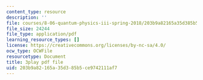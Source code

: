 ```yaml
---
content_type: resource
description: ''
file: courses/8-06-quantum-physics-iii-spring-2018/203b9a82165a35d385b5ce9742111af7_tmKD8T_Lm2I.pdf
file_size: 24244
file_type: application/pdf
learning_resource_types: []
license: https://creativecommons.org/licenses/by-nc-sa/4.0/
ocw_type: OCWFile
resourcetype: Document
title: 3play pdf file
uid: 203b9a82-165a-35d3-85b5-ce9742111af7
---
```

